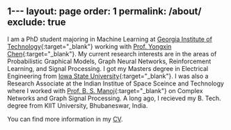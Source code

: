 1---
layout: page
order: 1
permalink: /about/
exclude: true
---

I am a PhD student majoring in Machine Learning at [Georgia Institute of Technology](https://ml.gatech.edu/){:target="_blank"} working with [Prof. Yongxin Chen](https://yongxin.ae.gatech.edu/){:target="_blank"}. My current research interests are in the areas of Probabilistic Graphical Models, Graph Neural Networks, Reinforcement Learning, and Signal Processing. I got my Masters degree in Electrical Engineering from  [Iowa State University](http://www.iastate.edu/){:target="_blank"}. I was also a Research Associate at the Indian Institue of Space Sceince and Technology where I worked with [Prof. B. S. Manoj](https://www.iist.ac.in/avionics/bsmanoj){:target="_blank"} on Complex Networks and Graph Signal Processing. A long ago, I recieved my B. Tech. degree from KIIT University, Bhubaneswar, India. 

You can find more information in my [CV](./cv_rahul.pdf).

